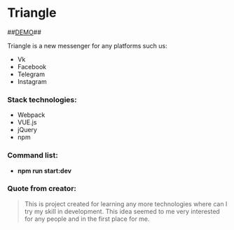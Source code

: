# Triangle
##[DEMO](https://shtikov.github.io/VK-messager/)##

Triangle is a new messenger for any platforms such us:
* Vk
* Facebook
* Telegram
* Instagram

### Stack technologies:
* Webpack
* VUE.js
* jQuery
* npm

### Command list:
* **npm run start:dev**

### Quote from creator:
> This is project created for learning any more technologies where can I try my skill in development.
> This idea seemed to me very interested for any people and in the first place for me.
